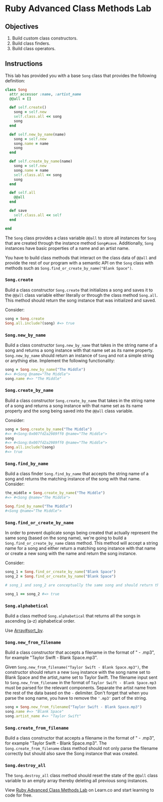 # Ruby Advanced Class Methods Lab

## Objectives

1. Build custom class constructors.
2. Build class finders.
3. Build class operators.

## Instructions

This lab has provided you with a base `Song` class that provides the following definition:

```ruby
class Song
  attr_accessor :name, :artist_name
  @@all = []

  def self.create()
    song = self.new
    self.class.all << song
    song
  end

  def self.new_by_name(name)
    song = self.new
    song.name = name
    song
  end

  def self.create_by_name(name)
    song = self.new
    song.name = name
    self.class.all << song
    song
  end

  def self.all
    @@all
  end

  def save
    self.class.all << self
  end

end

```

The `Song` class provides a class variable `@@all` to store all instances for `Song` that are created through the instance method `Song#save`. Additionally, `Song` instances have basic properties of a name and an artist name.

You have to build class methods that interact on the class data of `@@all` and provide the rest of our program with a semantic API on the `Song` class with methods such as `Song.find_or_create_by_name("Blank Space")`.

### `Song.create`

Build a class constructor `Song.create` that initializes a song and saves it to the `@@all` class variable either literally or through the class method `Song.all`. This method should return the song instance that was initialized and saved.

Consider:

```ruby
song = Song.create
Song.all.include?(song) #=> true
```

### `Song.new_by_name`

Build a class constructor `Song.new_by_name` that takes in the string name of a song and returns a song instance with that name set as its name property. `Song.new_by_name` should return an instance of `Song` and not a simple string or anything else. Implement the following functionality:

```ruby
song = Song.new_by_name("The Middle")
#=> #<Song @name="The Middle">
song.name #=> "The Middle"
```

### `Song.create_by_name`

Build a class constructor `Song.create_by_name` that takes in the string name of a song and returns a song instance with that name set as its name property and the song being saved into the `@@all` class variable.

Consider:

```ruby
song = Song.create_by_name("The Middle")
#=> #<Song:0x007fd2a2989ff0 @name="The Middle">
song
#=> #<Song:0x007fd2a2989ff0 @name="The Middle">
Song.all.include?(song)
#=> true
```

### `Song.find_by_name`

Build a class finder `Song.find_by_name` that accepts the string name of a song and returns the matching instance of the song with that name. Consider:

```ruby
the_middle = Song.create_by_name("The Middle")
#=> #<Song @name="The Middle">

Song.find_by_name("The Middle")
#<Song @name="The Middle">
```

### `Song.find_or_create_by_name`

In order to prevent duplicate songs being created that actually represent the same song (based on the song name), we're going to build a `Song.find_or_create_by_name` class method. This method will accept a string name for a song and either return a matching song instance with that name or create a new song with the name and return the song instance.

Consider:

```ruby
song_1 = Song.find_or_create_by_name("Blank Space")
song_2 = Song.find_or_create_by_name("Blank Space")

# song_1 and song_2 are conceptually the same song and should return the same song instance because of `.find_or_create_by_name.`

song_1 == song_2 #=> true
```

### `Song.alphabetical`

Build a class method `Song.alphabetical` that returns all the songs in ascending (a-z) alphabetical order.

Use [Array#sort_by](http://ruby-doc.org/core/Enumerable.html#method-i-sort_by).

### `Song.new_from_filename`

Build a class constructor that accepts a filename in the format of "<Artist Name> - <Song Name>.mp3", for example "Taylor Swift - Blank Space.mp3".

Given `Song.new_from_filename("Taylor Swift - Blank Space.mp3")`, the constructor should return a new `Song` instance with the song name set to Blank Space and the artist_name set to Taylor Swift. The filename input sent to `Song.new_from_filename` in the format of `Taylor Swift - Blank Space.mp3` must be parsed for the relevant components. Separate the artist name from the rest of the data based on the ` - ` delimiter. Don't forget that when you parse the song name, you have to remove the `'.mp3'` part of the string.

```ruby
song = Song.new_from_filename("Taylor Swift - Blank Space.mp3")
song.name #=> "Blank Space"
song.artist_name #=> "Taylor Swift"
```

### `Song.create_from_filename`

Build a class constructor that accepts a filename in the format of "<Artist Name> - <Song Name>.mp3", for example "Taylor Swift - Blank Space.mp3". The `Song.create_from_filename` class method should not only parse the filename correctly but should also save the Song instance that was created.

### `Song.destroy_all`

The `Song.destroy_all` class method should reset the state of the `@@all` class variable to an empty array thereby deleting all previous song instances.

<p data-visibility='hidden'>View <a href='https://learn.co/lessons/ruby-advanced-class-methods-lab' title='Ruby Advanced Class Methods Lab'>Ruby Advanced Class Methods Lab</a> on Learn.co and start learning to code for free.</p>
